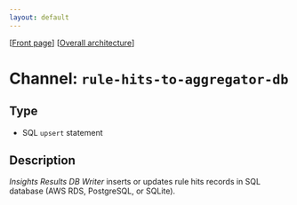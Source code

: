```yaml
---
layout: default
---
```

\[[Front page](../overall-architecture.html)\] \[[Overall architecture](../overall-architecture.html)\]



# Channel: `rule-hits-to-aggregator-db`



## Type

* SQL `upsert` statement



## Description

*Insights Results DB Writer* inserts or updates rule hits records in SQL
database (AWS RDS, PostgreSQL, or SQLite).
